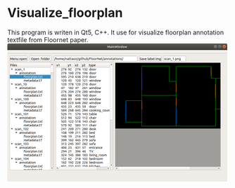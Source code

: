 # Visualize_floorplan
This program is writen in Qt5, C++. It use for visualize floorplan annotation textfile from Floornet paper.
<a href="url"><img src="https://github.com/nattaon/Visualize_floorplan/blob/main/Screenshot%20from%202020-12-15%2015-29-11.png"  width="500" ></a>
